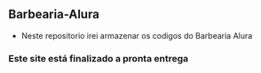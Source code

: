 ## Barbearia-Alura 
* Neste repositorio irei armazenar os codigos do Barbearia Alura
### Este site está finalizado a pronta entrega 
